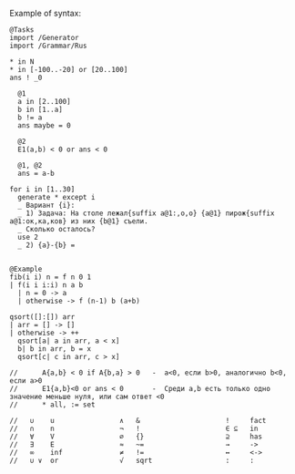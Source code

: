 Example of syntax:

    @Tasks
    import /Generator
    import /Grammar/Rus
    
    * in N
    * in [-100..-20] or [20..100]
    ans ! _0
    
      @1
      a in [2..100]
      b in [1..a]
      b != a
      ans maybe = 0
    
      @2
      E1(a,b) < 0 or ans < 0
    
      @1, @2
      ans = a-b
    
    for i in [1..30]
      generate * except i
      _ Вариант {i}:
      _ 1) Задача: На столе лежал{suffix a@1:,о,о} {a@1} пирож{suffix a@1:ок,кa,ков} из них {b@1} съели.
      _ Сколько осталось?
      use 2
      _ 2) {a}-{b} =
    
    
    @Example
    fib(i i) n = f n 0 1
    | f(i i i:i) n a b
      | n = 0 -> a
      | otherwise -> f (n-1) b (a+b)
    
    qsort([]:[]) arr
    | arr = [] -> []
    | otherwise -> ++ 
      qsort[a| a in arr, a < x]
      b| b in arr, b = x
      qsort[c| c in arr, c > x]
    
    //      A{a,b} < 0 if A{b,a} > 0   -  a<0, если b>0, аналогично b<0, если a>0
    //      E1{a,b}<0 or ans < 0       -  Среди a,b есть только одно значение меньше нуля, или сам ответ <0
    //      * all, := set
    
    //   ∪    u                ∧   &                     !     fact
    //   ∩    n                ¬   !                     ∈ ⊆   in
    //   ∀    V                ∅   {}                    ⊇     has
    //   ∃    E                ≈   ~=                    →     ->
    //   ∞    inf              ≠   !=                    ↔     <->
    //   ∪ ∨  or               √   sqrt                  :     :
